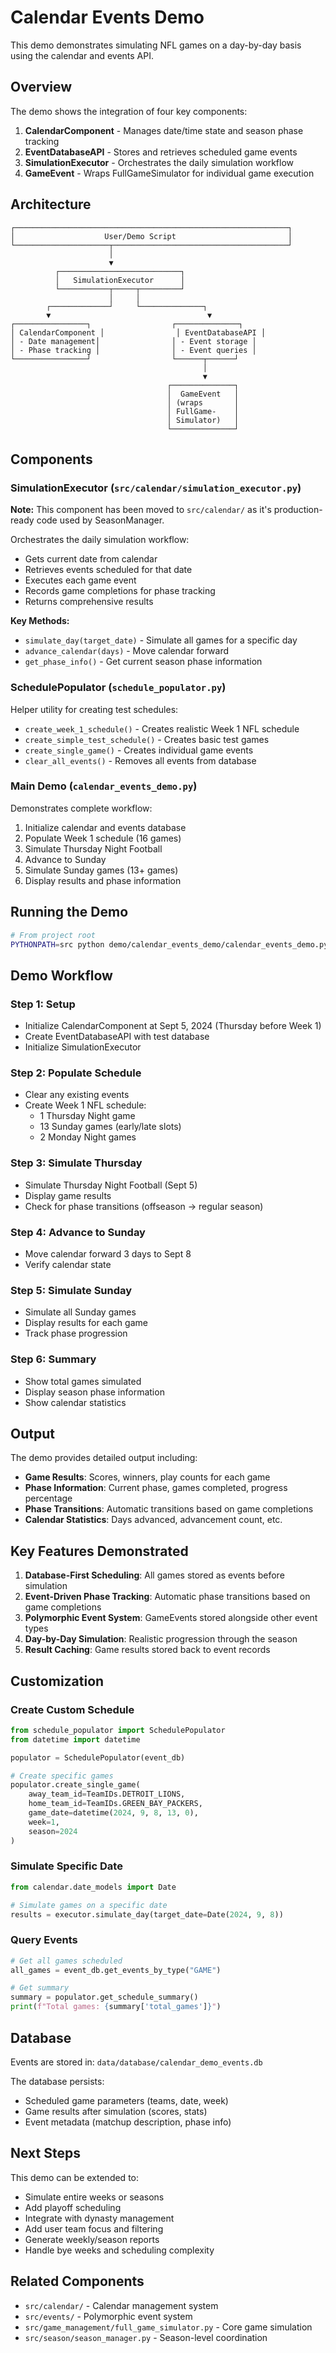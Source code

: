 # Calendar Events Demo

This demo demonstrates simulating NFL games on a day-by-day basis using the calendar and events API.

## Overview

The demo shows the integration of four key components:

1. **CalendarComponent** - Manages date/time state and season phase tracking
2. **EventDatabaseAPI** - Stores and retrieves scheduled game events
3. **SimulationExecutor** - Orchestrates the daily simulation workflow
4. **GameEvent** - Wraps FullGameSimulator for individual game execution

## Architecture

```
┌─────────────────────────────────────────────────────────────┐
│                    User/Demo Script                         │
└─────────────────────┬───────────────────────────────────────┘
                      │
                      ▼
          ┌───────────────────────────┐
          │   SimulationExecutor      │
          └───────────┬─────┬─────────┘
                      │     │
        ┌─────────────┘     └──────────────┐
        ▼                                   ▼
┌────────────────┐                  ┌──────────────┐
│ CalendarComponent │                │ EventDatabaseAPI │
│ - Date management│                │ - Event storage │
│ - Phase tracking │                │ - Event queries │
└────────────────┘                  └──────┬──────┘
                                           │
                                           ▼
                                   ┌──────────────┐
                                   │  GameEvent   │
                                   │ (wraps       │
                                   │ FullGame-    │
                                   │ Simulator)   │
                                   └──────────────┘
```

## Components

### SimulationExecutor (`src/calendar/simulation_executor.py`)

**Note:** This component has been moved to `src/calendar/` as it's production-ready code used by SeasonManager.

Orchestrates the daily simulation workflow:
- Gets current date from calendar
- Retrieves events scheduled for that date
- Executes each game event
- Records game completions for phase tracking
- Returns comprehensive results

**Key Methods:**
- `simulate_day(target_date)` - Simulate all games for a specific day
- `advance_calendar(days)` - Move calendar forward
- `get_phase_info()` - Get current season phase information

### SchedulePopulator (`schedule_populator.py`)

Helper utility for creating test schedules:
- `create_week_1_schedule()` - Creates realistic Week 1 NFL schedule
- `create_simple_test_schedule()` - Creates basic test games
- `create_single_game()` - Creates individual game events
- `clear_all_events()` - Removes all events from database

### Main Demo (`calendar_events_demo.py`)

Demonstrates complete workflow:
1. Initialize calendar and events database
2. Populate Week 1 schedule (16 games)
3. Simulate Thursday Night Football
4. Advance to Sunday
5. Simulate Sunday games (13+ games)
6. Display results and phase information

## Running the Demo

```bash
# From project root
PYTHONPATH=src python demo/calendar_events_demo/calendar_events_demo.py
```

## Demo Workflow

### Step 1: Setup
- Initialize CalendarComponent at Sept 5, 2024 (Thursday before Week 1)
- Create EventDatabaseAPI with test database
- Initialize SimulationExecutor

### Step 2: Populate Schedule
- Clear any existing events
- Create Week 1 NFL schedule:
  - 1 Thursday Night game
  - 13 Sunday games (early/late slots)
  - 2 Monday Night games

### Step 3: Simulate Thursday
- Simulate Thursday Night Football (Sept 5)
- Display game results
- Check for phase transitions (offseason → regular season)

### Step 4: Advance to Sunday
- Move calendar forward 3 days to Sept 8
- Verify calendar state

### Step 5: Simulate Sunday
- Simulate all Sunday games
- Display results for each game
- Track phase progression

### Step 6: Summary
- Show total games simulated
- Display season phase information
- Show calendar statistics

## Output

The demo provides detailed output including:

- **Game Results**: Scores, winners, play counts for each game
- **Phase Information**: Current phase, games completed, progress percentage
- **Phase Transitions**: Automatic transitions based on game completions
- **Calendar Statistics**: Days advanced, advancement count, etc.

## Key Features Demonstrated

1. **Database-First Scheduling**: All games stored as events before simulation
2. **Event-Driven Phase Tracking**: Automatic phase transitions based on game completions
3. **Polymorphic Event System**: GameEvents stored alongside other event types
4. **Day-by-Day Simulation**: Realistic progression through the season
5. **Result Caching**: Game results stored back to event records

## Customization

### Create Custom Schedule

```python
from schedule_populator import SchedulePopulator
from datetime import datetime

populator = SchedulePopulator(event_db)

# Create specific games
populator.create_single_game(
    away_team_id=TeamIDs.DETROIT_LIONS,
    home_team_id=TeamIDs.GREEN_BAY_PACKERS,
    game_date=datetime(2024, 9, 8, 13, 0),
    week=1,
    season=2024
)
```

### Simulate Specific Date

```python
from calendar.date_models import Date

# Simulate games on a specific date
results = executor.simulate_day(target_date=Date(2024, 9, 8))
```

### Query Events

```python
# Get all games scheduled
all_games = event_db.get_events_by_type("GAME")

# Get summary
summary = populator.get_schedule_summary()
print(f"Total games: {summary['total_games']}")
```

## Database

Events are stored in: `data/database/calendar_demo_events.db`

The database persists:
- Scheduled game parameters (teams, date, week)
- Game results after simulation (scores, stats)
- Event metadata (matchup description, phase info)

## Next Steps

This demo can be extended to:
- Simulate entire weeks or seasons
- Add playoff scheduling
- Integrate with dynasty management
- Add user team focus and filtering
- Generate weekly/season reports
- Handle bye weeks and scheduling complexity

## Related Components

- `src/calendar/` - Calendar management system
- `src/events/` - Polymorphic event system
- `src/game_management/full_game_simulator.py` - Core game simulation
- `src/season/season_manager.py` - Season-level coordination
